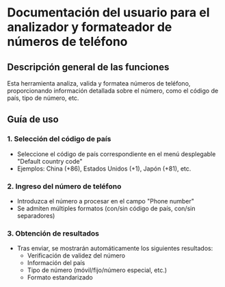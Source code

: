 # Documentación del usuario para el analizador y formateador de números de teléfono

## Descripción general de las funciones

Esta herramienta analiza, valida y formatea números de teléfono, proporcionando información detallada sobre el número, como el código de país, tipo de número, etc.

## Guía de uso

### 1. Selección del código de país

- Seleccione el código de país correspondiente en el menú desplegable "Default country code"
- Ejemplos: China (+86), Estados Unidos (+1), Japón (+81), etc.

### 2. Ingreso del número de teléfono

- Introduzca el número a procesar en el campo "Phone number"
- Se admiten múltiples formatos (con/sin código de país, con/sin separadores)

### 3. Obtención de resultados

- Tras enviar, se mostrarán automáticamente los siguientes resultados:
  - Verificación de validez del número
  - Información del país
  - Tipo de número (móvil/fijo/número especial, etc.)
  - Formato estandarizado